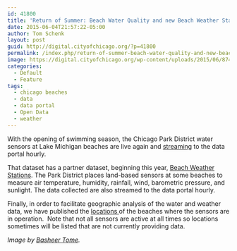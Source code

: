 ```yaml
---
id: 41800
title: 'Return of Summer: Beach Water Quality and new Beach Weather Stations'
date: 2015-06-04T21:57:22-05:00
author: Tom Schenk
layout: post
guid: http://digital.cityofchicago.org/?p=41800
permalink: /index.php/return-of-summer-beach-water-quality-and-new-beach-weather-stations/
image: https://digital.cityofchicago.org/wp-content/uploads/2015/06/8743785775_069deaa698_k.jpg
categories:
  - Default
  - Feature
tags:
  - chicago beaches
  - data
  - data portal
  - Open Data
  - weather
---
```

With the opening of swimming season, the Chicago Park District water sensors at Lake Michigan beaches are live again and <a title="Beach Water Sensors" href="https://data.cityofchicago.org/d/qmqz-2xku" target="_blank">streaming</a> to the data portal hourly.

That dataset has a partner dataset, beginning this year, <a title="Beach Weather Stations" href="https://data.cityofchicago.org/d/k7hf-8y75" target="_blank">Beach Weather Stations</a>. The Park District places land-based sensors at some beaches to measure air temperature, humidity, rainfall, wind, barometric pressure, and sunlight. The data collected are also streamed to the data portal hourly.

<div>
</div>

<!--more-->

Finally, in order to facilitate geographic analysis of the water and weather data, we have published the <a title="Water and Weather Sensor Locations" href="https://data.cityofchicago.org/d/g3ip-u8rb" target="_blank">locations </a>of the beaches where the sensors are in operation.  Note that not all sensors are active at all times so locations sometimes will be listed that are not currently providing data.

<div>
</div>

<div>
</div>

<div>
  <em>Image by <a href="https://www.flickr.com/photos/basheertome/8743785775/in/photolist-ejEbTa-QWMn1-eiZQQ3-ejAvPd-8n7DRy-ei58sv-a8o3YT-4eirbt-5qgnSz-ottark-ooAsWA-ko4Te-obaGTP-rWWh1E-oMeEf6-ei9q4e-oisFYw-ejdEvY-8mQkkc-p1gSJg-ouG83x-pdGiXZ-opSvss-ophqNb-sTJpju-o2ajyT-6SqJWe-ouc8wg-4KuxDa-oDnMZz-oY4Tcc-thVeTW-p3uqtM-oPEC9A-a1PboT-p1TUqM-5cDvWf-oUju4S-ofVSfK-oYfWGG-oMZSKE-oJmA7C-oE6fzE-onkQHB-owfkFe-76eGDY-sFFiyg-sFxqCG-fLp2or-pduu1X">Basheer Tome</a>.</em>
</div>